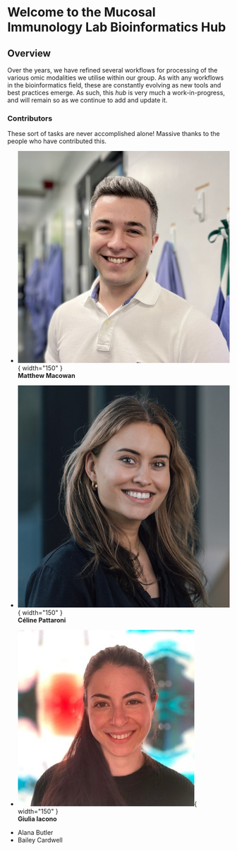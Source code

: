 # Welcome to the Mucosal Immunology Lab Bioinformatics Hub

## Overview

Over the years, we have refined several workflows for processing of the various omic modalities we utilise within our group.
As with any workflows in the bioinformatics field, these are constantly evolving as new tools and best practices emerge.
As such, this *hub* is very much a work-in-progress, and will remain so as we continue to add and update it.

### Contributors

These sort of tasks are never accomplished alone! Massive thanks to the people who have contributed this.

<div class="grid cards" markdown>

-   ![Matthew Macowan](assets/Contributors/matthew_macowan.png){ width="150" }  
    **Matthew Macowan**

-   ![Céline Pattaroni](assets/Contributors/celine_pattaroni.jpeg){ width="150" }  
    **Céline Pattaroni**

-   ![Giulia Iacono](assets/Contributors/giulia_iacono.jpg){ width="150" }  
    **Giulia Iacono**

</div>

* Alana Butler
* Bailey Cardwell